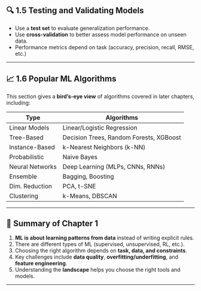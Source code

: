 
## 🔍 1.5 Testing and Validating Models

* Use a **test set** to evaluate generalization performance.
* Use **cross-validation** to better assess model performance on unseen data.
* Performance metrics depend on task (accuracy, precision, recall, RMSE, etc.)

---

## 📈 1.6 Popular ML Algorithms

This section gives a **bird’s-eye view** of algorithms covered in later chapters, including:

| Type            | Algorithms                              |
| --------------- | --------------------------------------- |
| Linear Models   | Linear/Logistic Regression              |
| Tree-Based      | Decision Trees, Random Forests, XGBoost |
| Instance-Based  | k-Nearest Neighbors (k-NN)              |
| Probabilistic   | Naive Bayes                             |
| Neural Networks | Deep Learning (MLPs, CNNs, RNNs)        |
| Ensemble        | Bagging, Boosting                       |
| Dim. Reduction  | PCA, t-SNE                              |
| Clustering      | k-Means, DBSCAN                         |

---

## 🧠 Summary of Chapter 1

1. **ML is about learning patterns from data** instead of writing explicit rules.
2. There are different types of ML (supervised, unsupervised, RL, etc.).
3. Choosing the right algorithm depends on **task, data, and constraints**.
4. Key challenges include **data quality**, **overfitting/underfitting**, and **feature engineering**.
5. Understanding the **landscape** helps you choose the right tools and models.

---
